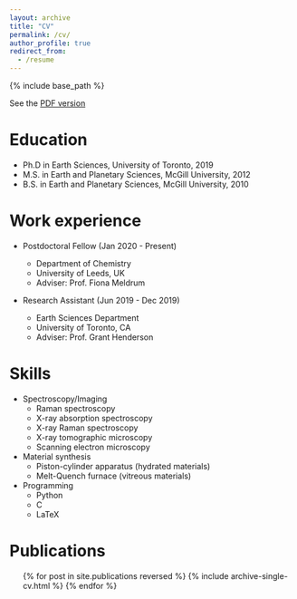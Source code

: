 ```yaml
---
layout: archive
title: "CV"
permalink: /cv/
author_profile: true
redirect_from:
  - /resume
---
```


{% include base_path %}

See the <a href="/files/OShaughnessyCV_2020-03-30.pdf">PDF version</a>

Education
======
* Ph.D in Earth Sciences, University of Toronto, 2019
* M.S. in Earth and Planetary Sciences, McGill University, 2012
* B.S. in Earth and Planetary Sciences, McGill University, 2010

Work experience
======
* Postdoctoral Fellow (Jan 2020 - Present)
  * Department of Chemistry
  * University of Leeds, UK
  * Adviser: Prof. Fiona Meldrum

* Research Assistant (Jun 2019 - Dec 2019)
  * Earth Sciences Department
  * University of Toronto, CA
  * Adviser: Prof. Grant Henderson

Skills
======
* Spectroscopy/Imaging
  * Raman spectroscopy
  * X-ray absorption spectroscopy
  * X-ray Raman spectroscopy
  * X-ray tomographic microscopy
  * Scanning electron microscopy
* Material synthesis
  * Piston-cylinder apparatus (hydrated materials)
  * Melt-Quench furnace (vitreous materials)
* Programming
  * Python
  * C
  * LaTeX


Publications
======
  <ul>{% for post in site.publications reversed %}
    {% include archive-single-cv.html %}
  {% endfor %}</ul>
